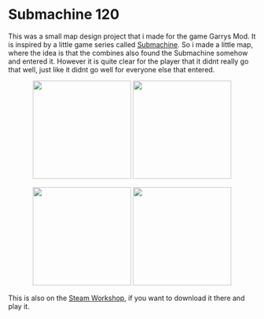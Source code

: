# Submachine 120

This was a small map design project that i made for the game Garrys Mod. It is inspired by a little game series called [Submachine](https://submachine.fandom.com/wiki/Submachine_series). So i made a little map, where the idea is that the combines also found the Submachine somehow and entered it. However it is quite clear for the player that it didnt really go that well, just like it didnt go well for everyone else that entered.

<p align="center">
  <img height=200 src="https://user-images.githubusercontent.com/22596587/147487666-0c655b5a-dbc8-496b-8a19-4dc5b0564361.jpg">
  <img height=200 src="https://user-images.githubusercontent.com/22596587/147487680-8d317b6a-fd88-464d-b556-5d4fe3194add.jpg">
</p>
<p align="center">
  <img height=200 src="https://user-images.githubusercontent.com/22596587/147487686-3864a869-0641-46c2-97c8-0d40d430be39.jpg">
  <img height=200 src="https://user-images.githubusercontent.com/22596587/147487691-abfaf19a-4262-48eb-8410-36e0d3ccfb11.jpg">
</p>

This is also on the [Steam Workshop](https://steamcommunity.com/sharedfiles/filedetails/?id=2104173524), if you want to download it there and play it.

